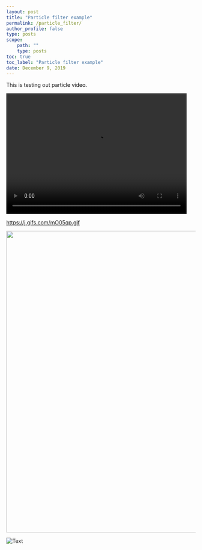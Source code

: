 ```yaml
---
layout: post
title: "Particle filter example"
permalink: /particle_filter/
author_profile: false
type: posts
scope:
    path: ""
    type: posts
toc: true
toc_label: "Particle filter example"
date: December 9, 2019
---
```


This is testing out particle video.

<video width="480" height="320" controls="controls">
  <source src="../assets/images/particle_example.mp4" type="video/mp4">
</video>

https://j.gifs.com/mO05qp.gif

<img src=https://j.gifs.com/mO05qp.gif width="800" />

![Text](https://j.gifs.com/mO05qp.gif)
